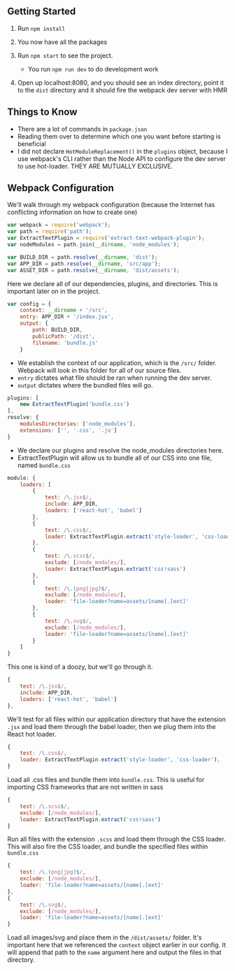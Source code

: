 ## Getting Started
1) Run `npm install`

2) You now have all the packages

3) Run `npm start` to see the project.
    * You run `npm run dev` to do development work

4) Open up localhost:8080, and you should see an index directory, point it to the `dist` directory and it should fire the webpack dev server with HMR

## Things to Know
 * There are a lot of commands in `package.json`
 * Reading them over to determine which one you want before starting is beneficial
 * I did not declare `HotModuleReplacement()` in the `plugins` object, because I use webpack's CLI rather than the Node API to configure the dev server to use hot-loader. THEY ARE MUTUALLY EXCLUSIVE.

## Webpack Configuration
We'll walk through my webpack configuration (because the Internet has conflicting information on how to create one)

```javascript
var webpack = require('webpack');
var path = require('path');
var ExtractTextPlugin = require('extract-text-webpack-plugin');
var nodeModules = path.join(__dirname, 'node_modules');

var BUILD_DIR = path.resolve(__dirname, 'dist');
var APP_DIR = path.resolve(__dirname, 'src/app');
var ASSET_DIR = path.resolve(__dirname, 'dist/assets');
```
Here we declare all of our dependencies, plugins, and directories. This is important later on in the project.

```javascript
var config = {
    context: __dirname + '/src',
    entry: APP_DIR + '/index.jsx',
    output: {
        path: BUILD_DIR,
        publicPath: '/dist',
        filename: 'bundle.js'
    }
```
* We establish the context of our application, which is the `/src/` folder. Webpack will look in this folder for all of our source files.
* `entry` dictates what file should be ran when running the dev server.
* `output` dictates where the bundled files will go.

```javascript
plugins: [
    new ExtractTextPlugin('bundle.css')
],
resolve: {
    modulesDirectories: ['node_modules'],
    extensions: ['', '.css', '.js']
}
```
* We declare our plugins and resolve the node_modules directories here.
* ExtractTextPlugin will allow us to bundle all of our CSS into one file, named `bundle.css`

```javascript
module: {
    loaders: [
        {
            test: /\.jsx$/,
            include: APP_DIR,
            loaders: ['react-hot', 'babel']
        },
        {
            test: /\.css$/,
            loader: ExtractTextPlugin.extract('style-loader', 'css-loader'),
        },
        {
            test: /\.scss$/,
            exclude: [/node_modules/],
            loader: ExtractTextPlugin.extract('css!sass')
        },
        {
            test: /\.(png|jpg)$/,
            exclude: [/node_modules/],
            loader: 'file-loader?name=assets/[name].[ext]'
        },
        {
            test: /\.svg$/,
            exclude: [/node_modules/],
            loader: 'file-loader?name=assets/[name].[ext]'
        }
    ]
}
```
This one is kind of a doozy, but we'll go through it.

```javascript
{
    test: /\.jsx$/,
    include: APP_DIR,
    loaders: ['react-hot', 'babel']
},
```
We'll test for all files within our application directory that have the extension `.jsx` and load them through the babel loader, then we plug them into the React hot loader.

```javascript
{
    test: /\.css$/,
    loader: ExtractTextPlugin.extract('style-loader', 'css-loader'),
}
```
Load all .css files and bundle them into `bundle.css`. This is useful for importing CSS frameworks that are not written in sass

```javascript
{
    test: /\.scss$/,
    exclude: [/node_modules/],
    loader: ExtractTextPlugin.extract('css!sass')
}
```
Run all files with the extension `.scss` and load them through the CSS loader. This will also fire the CSS loader, and bundle the specified files within `bundle.css`

```javascript
{
    test: /\.(png|jpg)$/,
    exclude: [/node_modules/],
    loader: 'file-loader?name=assets/[name].[ext]'
},
{
    test: /\.svg$/,
    exclude: [/node_modules/],
    loader: 'file-loader?name=assets/[name].[ext]'
}
```
Load all images/svg and place them in the `/dist/assets/` folder. It's important here that we referenced the `context` object earlier in our config. It will append that path to the `name` argument here and output the files in that directory.
